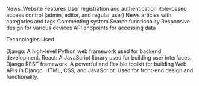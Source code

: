 News_Website
Features
User registration and authentication
Role-based access control (admin, editor, and regular user)
News articles with categories and tags
Commenting system
Search functionality
Responsive design for various devices
API endpoints for accessing data

Technologies Used

Django: A high-level Python web framework used for backend development.
React: A JavaScript library used for building user interfaces.
Django REST framework: A powerful and flexible toolkit for building Web APIs in Django.
HTML, CSS, and JavaScript: Used for front-end design and functionality.
